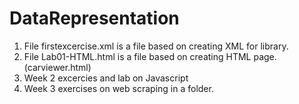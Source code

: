 # DataRepresentation

1. File firstexcercise.xml is a file based on creating XML for library.
2. File Lab01-HTML.html is a file based on creating HTML page. (carviewer.html)
3. Week 2 excercies and lab on Javascript
4. Week 3 exercises on web scraping in a folder.

